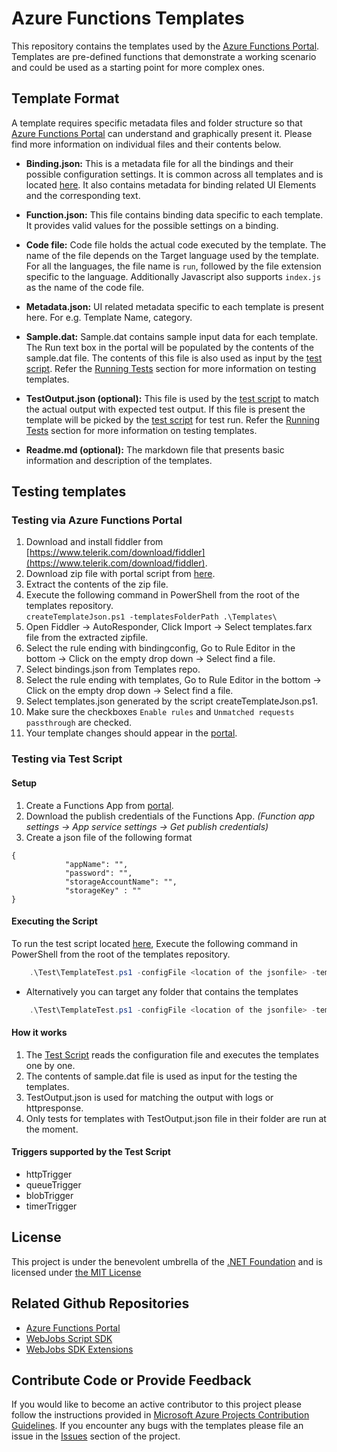 # Azure Functions Templates
This repository contains the templates used by the [Azure Functions Portal](https://functions.azure.com/signin). Templates are pre-defined functions that demonstrate a working scenario and could be used as a starting point for more complex ones.

## Template Format
A template requires specific metadata files and folder structure so that [Azure Functions Portal](https://functions.azure.com/signin) can understand and graphically present it. Please find more information on individual files and their contents below.

- **Binding.json:** This is a metadata file for all the bindings and their possible configuration settings. It is common across all templates and is located [here](Bindings/bindings.json). It also contains metadata for binding related UI Elements and the corresponding text.

- **Function.json:** This file contains binding data specific to each template. It provides valid values for the possible settings on a binding.

- **Code file:** Code file holds the actual code executed by the template. The name of the file depends on the Target language used by the template. For all the languages, the file name is `run`, followed by the file extension specific to the language. Additionally Javascript also supports `index.js` as the name of the code file.

- **Metadata.json:** UI related metadata specific to each template is present here. For e.g. Template Name, category.

- **Sample.dat:** Sample.dat contains sample input data for each template. The Run text box in the portal will be populated by the contents of the sample.dat file. The contents of this file is also used as input by the [test script](Test/TemplateTest.ps1). Refer the [Running Tests](#running-tests) section for more information on testing templates.

- **TestOutput.json (optional):** This file is used by the [test script](Test/TemplateTest.ps1) to match the actual output with expected test output. If this file is present the template will be picked by the [test script](Test/TemplateTest.ps1) for test run. Refer the [Running Tests](#running-tests) section for more information on testing templates.

- **Readme.md (optional):** The markdown file that presents basic information and description of the templates.

## Testing templates

### Testing via Azure Functions Portal
1. Download and install fiddler from [https://www.telerik.com/download/fiddler](https://www.telerik.com/download/fiddler).
2. Download zip file with portal script from [here](http://go.microsoft.com/fwlink/?LinkID=786554&clcid=0x409).
3. Extract the contents of the zip file.
4. Execute the following command in PowerShell from the root of the templates repository.</br>
`createTemplateJson.ps1 -templatesFolderPath .\Templates\`
5. Open Fiddler -> AutoResponder, Click Import -> Select templates.farx file from the extracted zipfile.
6. Select the rule ending with bindingconfig, Go to Rule Editor in the bottom -> Click on the empty drop down -> Select find a file.
7. Select bindings.json from Templates repo.
8. Select the rule ending with templates, Go to Rule Editor in the bottom -> Click on the empty drop down -> Select find a file.
9. Select templates.json generated by the script createTemplateJson.ps1.
10. Make sure the checkboxes `Enable rules` and `Unmatched requests passthrough` are checked.
11. Your template changes should appear in the [portal](https://functions.azure.com/signin).

### Testing via Test Script

#### Setup
1. Create a Functions App from [portal](https://functions.azure.com/signin).
2. Download the publish credentials of the Functions App. _(Function app settings -> App service settings -> Get publish credentials)_
3. Create a json file of the following format
````
{
            "appName": "",
            "password": "",
            "storageAccountName": "",
            "storageKey" : ""
}
````

#### Executing the Script
To run the test script located [here](test/TemplateTest.ps1), Execute the following command in PowerShell from the root of the templates repository.

```powershell
    .\Test\TemplateTest.ps1 -configFile <location of the jsonfile> -templatesFolderPath .\Templates\
```
- Alternatively you can target any folder that contains the templates
```powershell
    .\Test\TemplateTest.ps1 -configFile <location of the jsonfile> -templatesFolderPath <Folder with templates>
```
#### How it works
1. The [Test Script](Test/TemplateTest.ps1) reads the configuration file and executes the templates one by one.
2. The contents of sample.dat file is used as input for the testing the templates.
3. TestOutput.json is used for matching the output with logs or httpresponse.
4. Only tests for templates with TestOutput.json file in their folder are run at the moment.

#### Triggers supported by the Test Script
- httpTrigger
- queueTrigger
- blobTrigger
- timerTrigger

## License

This project is under the benevolent umbrella of the [.NET Foundation](http://www.dotnetfoundation.org/) and is licensed under [the MIT License](LICENSE.txt)

## Related Github Repositories
- [Azure Functions Portal](https://github.com/projectkudu/AzureFunctionsPortal)
- [WebJobs Script SDK](https://github.com/Azure/azure-webjobs-sdk-script/)
- [WebJobs SDK Extensions](https://github.com/Azure/azure-webjobs-sdk-extensions)

## Contribute Code or Provide Feedback
If you would like to become an active contributor to this project please follow the instructions provided in [Microsoft Azure Projects Contribution Guidelines](http://azure.github.com/guidelines.html).
If you encounter any bugs with the templates please file an issue in the [Issues](https://github.com/Azure/azure-webjobs-sdk-templates/issues) section of the project.
